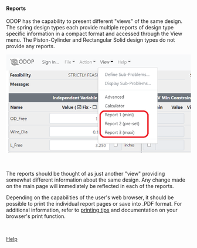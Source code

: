 #### Reports

ODOP has the capability to present different "views" of the same design. 
The spring design types each provide multiple reports of design type specific information 
in a compact format and accessed through the View menu.
The Piston-Cylinder and Rectangular Solid design types do not provide any reports.

 ![Spring Reports](./png/SpringReportTabs.png "Spring Reports")   

&nbsp;

The reports should be thought of as just another "view" providing 
somewhat different information about the same design. 
Any change made on the main page will immediately be reflected
in each of the reports.

Depending on the capabilities of the user's web browser,
it should be possible to print the individual report pages or save 
into .PDF format.
For additional information, refer to [printing tips](htt#printing) 
and documentation on your browser's print function. 

&nbsp;

[Help](./)
